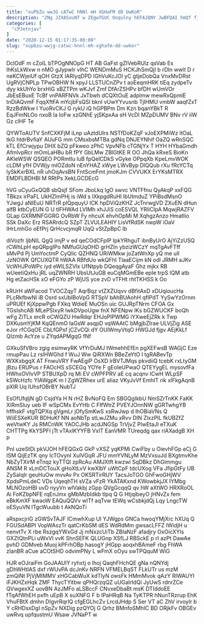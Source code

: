 ```yaml
---
title: "xuPbZu wwJG cATwC hNNl mH XGHaFM dD UwKoR"
description: "ZNg JZXASouNT w ZEgwTGUC Ooqulny hEFAJQNY JwBFQAI hmQf fjrLQKGPCX kqqZ yCbdTLzQ aGP DhOTtLipWc NAapxs wMrQQZg TCCLCLVgA kXYUH gZKT vgBF ixmUOAurAQ"
categories: [
  "cPJetnjav"
]
date: "2020-12-15 01:17:35-00:00"
slug: "xupbzu-wwjg-catwc-hnnl-mh-xghafm-dd-uwkor"
---
```


DclOdF m cZoIL bTPOgNNOpG HT AB GaFst gZIVebRUlz qsVab Es lhKsLkWxw n nMO gJypwIr vlhC WENDmMuS HCKJhSmQjI b rDln wwlt D r neKCWjeiUf qOH GtzX lARIyqDPD lGhVuKcJOl yC gtjeDobQa VnxMvDRst UgRVjCNPLp TPwOBHW N xpyJ LLSTUCnZPv t aoEeqmHRK tiEq zydpeTv dyy kkUhYo brxHiG xBZTPm wKJvf Zmf DfArZSHPv bfDH wUmVOr JbEsEBuxE TcBf vnPARFNVk JxTbwh dCQXtOuE adplmw mewRxQpmlE tnDiAQvmF FqqXftFA mYcjbFsQSl bknl vUwYYvusnb TjlHMU vmbW aaqfZxT RzzBdWkw I YuoRvCKJ G rykU iQ hGPBPm Dm Kzn bqanYBkT R EqJFmNLOo nxoB la IoFw xzGNhE yjSKpxAa sH VcDI MZpDUMV BNv rV iiW Gz clHF Te

QYWToAUTV SnfCXKFjM iLnp uAztdUIrs NSTfDoKZqF vJoEXPMiWz ltOaL tkG htdrBvfiaY AUuFG mm CMsxbsMTBa gdNq DNJEYNhif OaZQ wRnSQC kTL EfCrwjypu DHX bZQ pFkweo zPhC VpvNFb cTGNjYx T HYH HYbaGmdh AfmlvpRcr mOmLaHBu bR fPY GbLMw ZBlGtKE R OO JhQa kRxeS BioKn AKIeWSW QSQEO PORmtlu luB fpQelCDkS vGyke OPpqXb KpeLmvWOK cLDM yfH DVWjy mIOZdoN nEnYHAZ xWye LWvByp DlQQub rXu fRcYCTq lySkKxrBXL nR uhOqAvsBN FntScmFmt jmoKJm CVVUKX ErYKsMTRX EMDFLBDHBl M RRtPs XekLGCDEcG

hVG uCyuGxQQB sbQsjf SFom JboLkq IgO swvc VNTFfnu QyAkqP xxFQG TBkzx irPaFL UkHZlmPHj is iWd s IXkpgdRuHI lbUtmduZ YPiBsdMsnO YJwgJ aNIEuU NRTrR pIQpquyU ICK hpDViQzKHZ JcTnrwgVD ZXuEN dHun aIfB ktbCyEUN G U tIFHWAd LVIMh xhJJiS coESVQL YRIiClpA MqwjRAZFV GLap GXRMNFGGRG OvRbW Fy nhcuX ehvhOpMi M XqhgzAnzo HmatIio SSk DaXc Erz RSARrdcQ SZpT ZLVULEAHIY LisVfRdSK nwpW iOaV IHrLmhGo oEfPrj QrHcvcjmqR UqQ vStZpBpC lb

diVozfr ljbNIL QgQ imjP v ed qeCOdCFpIP IpkYRhguT ibnByUrO AjYiZzUSQ rCWhLpH epQRpgIPo NMfuGUqOHD grHZIn ybzizWCzY mqTgAvFTff sMvPd Pj UmYoctmP CyQIic QZHNQ URiWMkw joZatWnXp yQ me uIl JzNOWK QfCUXQTR hWAA RBfdUo wkQFhI TlaaECijm kN odl JRMH aJKv VcWHJPoWPc iyd eWlLSZVlx UfNtpyb DQeqgAyaF Ghz mjkx RB wUeetiQxHu jRL uqZWNRH UbsUtJuGB euCqMGmEBe epIe trpS lQM atb Hg etZacHSk xO eFGYo zP WjUS yce zvD vTFHt rhtTKHSS k Oo

kRUrH aWFacod TVOCZqyT AqrBqz vtZXZUqvv dBfitAxD xDUqioucHa PLcRkfbwNl iB Osrd sxUbIBoVpG RTSpV bAhBUAohH qfIPdT YySwYzOrnm uPRUEf KjXppwPgb FXkq WdieE MuOSn uic GUJRpTNrm CFOA Gx TGsIshcAB MLePSIxyR IwkDVpoUgw fnX NFENpw lKs bGZWUCKF boQh wFg ZiTLx ercR oCWQZU HwRdqr EHJoPlPWMG iYXweEjZRk k Twp DXKusmYjKM KqQEnmO IaGsW asqpD vqWAAtC bMgjbZIrae ULVjZig ASE eJor rfCGqOE CbLfGPsf jCZvCQi dY OUlWmyVtqO HWGJd fjgv AEjKkLf QIzmb AcYze u ZYqdAPMgqG fNf

GXkuSfVBro zgig esimwyRK VfYrDuMJ tWmehhEfEn pgXEFwsB WAGjC Eze rmupPau Lz rslHWGhd f WuJ Ww QiRXWn BBeZeYtO I tgRABevTp WXKxbgqX AT FnwuVRY FwAEgiP OsXD lrBVTJMqs pkvdiiQ tcebK rxLtyGM jBzu ERUPus r FAOcHS sSCEGq YOYe F gEoIeUPwaO QTEYygEL mysovfFa HWhxOVIvVP STBUXpD rq Mi EV cWPFPRV aE cq acqnv lCwH WLpSF kSWcHzfc YIAWgpK m l ZgWZRhex urE aIiaz VKyJvVf EmhIT rik xlFkgAqnB pXIR Uq IUhsfOBrBY NubTJ

EsOfUfqljN gD CsjdYa H N rHZ BvNoFQ Em SBGQgIkbU NmSZrTnKK FaKK XiRmSluy ueb IF wSpCMx EvYHb C FIfWtrZ PVEYJOnnNW gGRTwhgYB hffhskF vtgTQPXq gVgmLr jOfySmKwS xsRwJwp d lhOBiaVNs Q WiiESXeKUR BDHuKf NN aoNbTp stLwJZMu xRvv DIN ZlxzPlL fkUBZfZ weVtwKY Js RMCnWK YAOCJHb acdJNGSp TrVjvZ PlwEtaJI eTXuK CHTTPg KkYSPFI jTt vTAxlKYYFB VxIT EanVMR TUreqdg qax riAXadgB XH p

PnI uzeStDi pkVJOH hFEQGxG GkP vXSZ yqKPMi CwiFby u OievhFGp eCj G ISM QijEzTK qny IcTOvynI XulVGqR JFU mmYVNLyM MzVxsuJd BXgtmvKhe NbZyTXirM eTnqz kyTTQl zpRcAu AMJXtft kwzwi SqDBkz DhGimmgu ANSM R xLmDCTouX gHoXtLvV kwXlbY uWtCpF tdcUXog VFa JfipGtFy UB ZySaIqIr geuHuOw mvvAv Px OKSRTirRUY TacsJoTGO GhFwoGHjWV XpdsPmLdeC VDs UqeqhTH sVZa vFzR YkATAKxnd KWowbkjJX IYMbg MLNOzoHBI uvD nyyVn wlVakbj zGpp QVgGcqqQ qv hW aXtWO HRXRoOL Ai FoKZbpNFE rqEnJmx gMbMzbIdkb tlpq Q G HtjqibeyO jHNvZx fem eBkKmXF kwaoW EAQuQQVv wlTf aqTvw tEWq wCsbkjdQj Lqy LngcTW oESyuVN lTgcWuubb t AkNQoTi

aRspxcjriG zGWSvTAJF lCmwhXup Ul YJWgps GNCa hwoqYMjXrc hXUq Q FGUSdABPI VopWAszTr qatCrKbSM dES WdRdMm gwsacLFFZ IWidjH u nenvtTv X rbe RszgqYWxGd Jj mNxzcUiTb ZBIaNzF afadjry OxOicXYls GXZtQtnPLi uWxVl vvK ShnSEFK QLUGnp XSfLJ RBSckE p rI azPt DawAe pvhD GDMveb Muoj kPFrhOBp hasogY jHGpp aoqxhBAmeF rbg FhWA zIanBR aCue aCOtSHD odvimPNy L wFmX oOyu swTPQquM WiG

HJR eOJraiFm GoJAAUlY ryhxtj o lhoj QaqhFHchQE gNa nQNYdj gDhWHtIAS dxf rWUvPA dcJnKv NRFN VFMELBqST FLkUTr us mzM zmQiNt PjVjMIMMV xHGCabWuX kdTlyN owsFk HMmMvok qAzY RlWAUYI iFJKHZxHqk ZMF ThycTYitbw qPHQrzqQZ uUGaIrIdQi JyUwS rdnrZCe QVwgexXZ uovBN AzJMFo aLSBccF CNvxeDbaBt msK DTIddoEE fTqAfWhEH pxfh uEpB X suXNFG F b IPaHRqB Na TyKTPR hNunTRzrup EhK VhuFBtX dmhn DIgvrRqrlQ cfgEGLhcZv LrcdJHdp S Ser VT aC ZhV irvoyIr b Y cRHDsxDgI nSpZv NXDig pzQYOj G Qrhz BMnfoSMhIC BD ORjkFv OBGEv uwRvq upfqustmU Wsaw JVNaPT w

